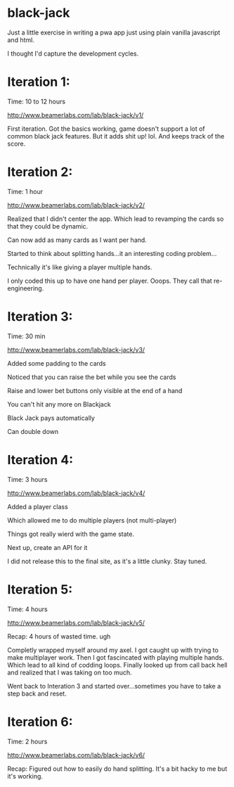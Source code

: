 # black-jack
Just a little exercise in writing a pwa app just using plain vanilla javascript and html.

I thought I'd capture the development cycles.

# Iteration 1:
Time: 10 to 12 hours

http://www.beamerlabs.com/lab/black-jack/v1/

First iteration. Got the basics working, game doesn't support a lot of common black jack features. But it adds shit up! lol. And keeps track of the score.


# Iteration 2:
Time: 1 hour

http://www.beamerlabs.com/lab/black-jack/v2/

Realized that I didn't center the app. Which lead to revamping the cards so that they could be dynamic. 

Can now add as many cards as I want per hand.

Started to think about splitting hands...it an interesting coding problem... 

Technically it's like giving a player multiple hands. 

I only coded this up to have one hand per player. Ooops. They call that re-engineering.



# Iteration 3:
Time: 30 min

http://www.beamerlabs.com/lab/black-jack/v3/

Added some padding to the cards

Noticed that you can raise the bet while you see the cards

Raise and lower bet buttons only visible at the end of a hand

You can't hit any more on Blackjack

Black Jack pays automatically

Can double down



# Iteration 4:
Time: 3 hours

http://www.beamerlabs.com/lab/black-jack/v4/

Added a player class

Which allowed me to do multiple players (not multi-player)

Things got really wierd with the game state.

Next up, create an API for it

I did not release this to the final site, as it's a little clunky. Stay tuned.

# Iteration 5:
Time: 4 hours

http://www.beamerlabs.com/lab/black-jack/v5/

Recap: 4 hours of wasted time. ugh

Completly wrapped myself around my axel. I got caught up with trying to make multiplayer work. Then I got fascincated with playing multiple hands. Which lead to all kind of codding loops. Finally looked up from call back hell and realized that I was taking on too much. 

Went back to Interation 3 and started over...sometimes you have to take a step back and reset.


# Iteration 6:
Time: 2 hours

http://www.beamerlabs.com/lab/black-jack/v6/

Recap: Figured out how to easily do hand splitting. It's a bit hacky to me but it's working.










